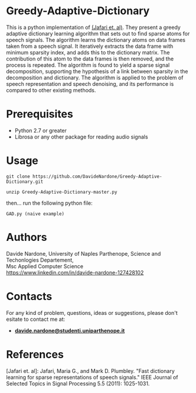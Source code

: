 # Greedy-Adaptive-Dictionary

This is a python implementation of [(Jafari et. al)](http://ieeexplore.ieee.org/document/5776648/). They present a greedy adaptive dictionary learning algorithm that sets out to find sparse atoms for speech signals. The algorithm learns the dictionary atoms on data frames taken from a speech signal. It iteratively extracts the data frame with minimum sparsity index, and adds this to the dictionary matrix. The contribution of this atom to the data frames is then removed, and the process is repeated. The algorithm is found to yield a sparse signal decomposition, supporting the hypothesis of a link between sparsity in the decomposition and dictionary. The algorithm is applied to the problem of speech representation and speech denoising, and its performance is compared to other existing methods. 


# Prerequisites

  - Python 2.7 or greater <br>
  - Librosa or any other package for reading audio signals
  
# Usage

`git clone https://github.com/DavideNardone/Greedy-Adaptive-Dictionary.git` <br>

`unzip Greedy-Adaptive-Dictionary-master.py`

then... run the following python file:

`GAD.py (naive example)` <br>

# Authors

Davide Nardone, University of Naples Parthenope, Science and Techonlogies Departement,<br> Msc Applied Computer Science <br/>
https://www.linkedin.com/in/davide-nardone-127428102

# Contacts

For any kind of problem, questions, ideas or suggestions, please don't esitate to contact me at: 
- **davide.nardone@studenti.uniparthenope.it**

# References

[Jafari et. al]: Jafari, Maria G., and Mark D. Plumbley. "Fast dictionary learning for sparse representations of speech signals." IEEE Journal of Selected Topics in Signal Processing 5.5 (2011): 1025-1031.
